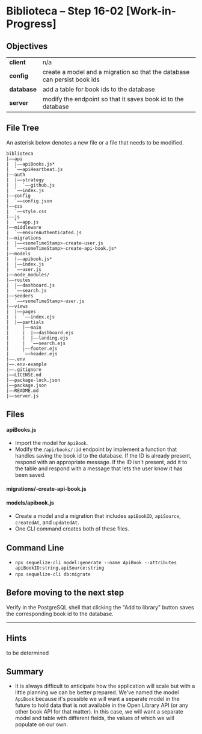 # Biblioteca – Step 16-02 [Work-in-Progress]

## Objectives
|              |                                                                           |
|:------------ | :------------------------------------------------------------------------ |
| **client**   | n/a                                                                       |
| **config**   | create a model and a migration so that the database can persist book ids  |
| **database** | add a table for book ids to the database                                  |
| **server**   | modify the endpoint so that it saves book id to the database              |

## File Tree
An asterisk below denotes a new file or a file that needs to be modified.
```
biblioteca
|––api
|  |––apiBooks.js*
|  `––apiHeartbeat.js
|––auth
|  |––strategy
|  |  `––github.js
|  `––index.js
|––config
|  `––config.json
|––css
|  `––style.css
|––js
|  `––app.js
|––middleware
|  `––ensureAuthenticated.js
|––migrations
|  |––<someTimeStamp>-create-user.js
|  `––<someTimeStamp>-create-api-book.js*
|––models
|  |––apibook.js*
|  |––index.js
|  `––user.js
|––node_modules/
|––routes
|  |––dashboard.js
|  `––search.js
|––seeders
|  `––<someTimeStamp>-user.js
|––views
|  |––pages
|  |  `––index.ejs
|  |––partials
|     |––main
|     |  |––dashboard.ejs
|     |  |––landing.ejs
|     |  `––search.ejs
|     |––footer.ejs
|     `––header.ejs
|––.env
|––.env-example
|––.gitignore
|––LICENSE.md
|––package-lock.json
|––package.json
|––README.md
|––server.js
```

## Files
#### apiBooks.js
* Import the model for `ApiBook`.
* Modify the `/api/books/:id` endpoint by implement a function that handles saving the book id to the database. If the ID is already present, respond with an appropriate message. If the ID isn't present, add it to the table and respond with a message that lets the user know it has been saved.

#### migrations/<someTimeStamp>-create-api-book.js
#### models/apibook.js
* Create a model and a migration that includes `apiBookID`, `apiSource`, `createdAt`, and `updatedAt`.
* One CLI command creates both of these files.

## Command Line
* `npx sequelize-cli model:generate --name ApiBook --attributes apiBookID:string,apiSource:string`
* `npx sequelize-cli db:migrate`

## Before moving to the next step
Verify in the PostgreSQL shell that clicking the "Add to library" button saves the corresponding book id to the database.

___

## Hints
to be determined

## Summary
* It is always difficult to anticipate how the application will scale but with a little planning we can be better prepared. We've named the model `ApiBook` because it's possible we will want a separate model in the future to hold data that is not available in the Open Library API (or any other book API for that matter). In this case, we will want a separate model and table with different fields, the values of which we will populate on our own.
